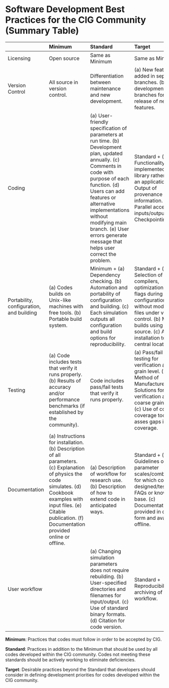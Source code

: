 # Software Development Best Practices for the CIG Community (Summary Table)

|           | Minimum | Standard | Target |
| --------- |:--------|:---------|:-------|
| Licensing | Open source | Same as Minimum | Same as Minimum |
| Version Control | All source in version control. | Differentiation between maintenance and new development. | (a) New features added in separate branches. (b) Stable development branches for rapid release of new features. |
| Coding | | (a) User-friendly specification of parameters at run time. (b) Development plan, updated annually. (c) Comments in code with purpose of each function.  (d) Users can add features or alternative implementations without modifying main branch. (e) User errors generate message that helps user correct the problem. | Standard + (a) Functionality implemented as a library rather than an application. (b) Output of provenance information. (c) Parallel access to inputs/outputs. (d) Checkpointing. |
| Portability, configuration, and building | (a) Codes builds on Unix-like machines with free tools. (b) Portable build system. | Minimum + (a) Dependency checking. (b) Automation and portability of configuration and building. (c) Each simulation outputs all configuration and build options for reproducibility. | Standard + (a) Selection of compilers, optimization, build flags during configuration without modifying files under version control. (b) Multiple builds using same source. (c) Allows installation to a central location. |
| Testing | (a) Code includes tests that verify it runs properly. (b) Results of accuracy and/or performance benchmarks (if established by the community). | Code includes pass/fail tests that verify it runs properly. | (a) Pass/fail unit testing for verification at a fine grain level. (b) Method of Manufactured Solutions for verification at a coarse grain level. (c) Use of code coverage tools to asses gaps in test coverage.|
| Documentation | (a) Instructions for installation. (b) Description of all parameters. (c) Explanation of physics the code simulates. (d) Cookbook examples with input files. (e) Citable publication. (f) Documentation provided online or offline. | (a) Description of workflow for research use. (b) Description of how to extend code in anticipated ways. | Standard + (a) Guidelines on parameter scales/combinations for which code is designed/tested. (b) FAQs or knowledge base. (c) Documentation provided in dynamic form and available offline. |
| User workflow | | (a) Changing simulation parameters does not require rebuilding. (b) User-specified directories and filenames for input/output. (c) Use of standard binary formats. (d) Citation for code version. | Standard + Reproducibility via archiving of workflow. |

**Minimum**: Practices that codes must follow in order to be accepted by CIG.

**Standard**: Practices in addition to the Minimum that should be used by all codes developed within the CIG community. Codes not meeting these standards should be actively working to eliminate deficiencies.

**Target**: Desirable practices beyond the Standard that developers should consider in defining development priorities for codes developed within the CIG community.
